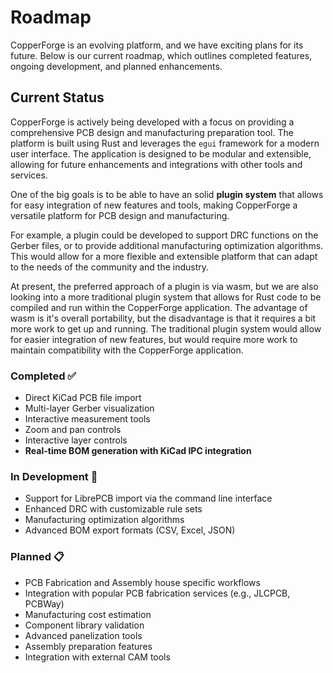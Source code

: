 # Roadmap

CopperForge is an evolving platform, and we have exciting plans for its future. Below is our current roadmap, which outlines completed features, ongoing development, and planned enhancements.


## Current Status
CopperForge is actively being developed with a focus on providing a comprehensive PCB design and manufacturing preparation tool. The platform is built using Rust and leverages the `egui` framework for a modern user interface. The application is designed to be modular and extensible, allowing for future enhancements and integrations with other tools and services.

One of the big goals is to be able to have an solid **plugin system** that allows for easy integration of new features and tools, making CopperForge a versatile platform for PCB design and manufacturing. 

For example, a plugin could be developed to support DRC functions on the Gerber files, or to provide additional manufacturing optimization algorithms. This would allow for a more flexible and extensible platform that can adapt to the needs of the community and the industry.

At present, the preferred approach of a plugin is via wasm, but we are also looking into a more traditional plugin system that allows for Rust code to be compiled and run within the CopperForge application. The advantage of wasm is it's overall portability, but the disadvantage is that it requires a bit more work to get up and running. The traditional plugin system would allow for easier integration of new features, but would require more work to maintain compatibility with the CopperForge application.

### Completed ✅
- Direct KiCad PCB file import
- Multi-layer Gerber visualization
- Interactive measurement tools
- Zoom and pan controls
- Interactive layer controls
- **Real-time BOM generation with KiCad IPC integration**

### In Development 🚧
- Support for LibrePCB import via the command line interface
- Enhanced DRC with customizable rule sets
- Manufacturing optimization algorithms
- Advanced BOM export formats (CSV, Excel, JSON)

### Planned 📋
- PCB Fabrication and Assembly house specific workflows
- Integration with popular PCB fabrication services (e.g., JLCPCB, PCBWay)
- Manufacturing cost estimation
- Component library validation
- Advanced panelization tools
- Assembly preparation features
- Integration with external CAM tools
